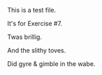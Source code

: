 This is a test file. 

It's for Exercise #7. 

Twas brillig. 

And the slithy toves. 

Did gyre & gimble in the wabe. 